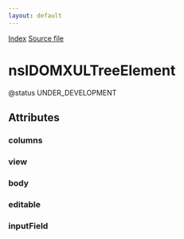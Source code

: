 ```yaml
---
layout: default
---
```

<div id='links'><a href="../index.html">Index</a>
<a href="http://dxr.mozilla.org/mozilla-central/source/dom/interfaces/xul/nsIDOMXULTreeElement.idl">Source file</a>
</div>

# nsIDOMXULTreeElement #
  
@status UNDER_DEVELOPMENT  
  

## Attributes ##

### columns ###

### view ###

### body ###

### editable ###

### inputField ###
